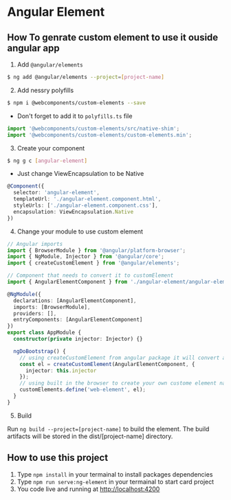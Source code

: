 # Angular Element

## How To genrate custom element to use it ouside angular app

1. Add `@angular/elements`

```bash
$ ng add @angular/elements --project=[project-name]
```

2. Add nessry polyfills

```bash
$ npm i @webcomponents/custom-elements --save
```

- Don't forget to add it to `polyfills.ts` file

```ts
import '@webcomponents/custom-elements/src/native-shim';
import '@webcomponents/custom-elements/custom-elements.min';
```

3. Create your component

```bash
$ ng g c [angular-element]
```

- Just change ViewEncapsulation to be Native

```ts
@Component({
  selector: 'angular-element',
  templateUrl: './angular-element.component.html',
  styleUrls: ['./angular-element.component.css'],
  encapsulation: ViewEncapsulation.Native
})
```

4. Change your module to use custom element

```ts
// Angular imports
import { BrowserModule } from '@angular/platform-browser';
import { NgModule, Injector } from '@angular/core';
import { createCustomElement } from '@angular/elements';

// Component that needs to convert it to customElement
import { AngularElementComponent } from './angular-element/angular-element.component';

@NgModule({
  declarations: [AngularElementComponent],
  imports: [BrowserModule],
  providers: [],
  entryComponents: [AngularElementComponent]
})
export class AppModule {
  constructor(private injector: Injector) {}

  ngDoBootstrap() {
    // using createCustomElement from angular package it will convert angular component to stander web component
    const el = createCustomElement(AngularElementComponent, {
      injector: this.injector
    });
    // using built in the browser to create your own custome element name [HTML Tag]
    customElements.define('web-element', el);
  }
}
```

5. Build

Run `ng build --project=[project-name]` to build the element.
The build artifacts will be stored in the dist/[project-name] directory.

## How to use this project

1. Type `npm install` in your termainal to install packages dependencies
2. Type `npm run serve:ng-element` in your termainal to start card project
3. You code live and running at [http://localhost:4200](http://localhost:4200/#)
